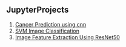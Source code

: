 ## JupyterProjects

<ol>
  <li><a href="/notebooks/cancer-prediction-using-cnn/cnn-for-skin-cancer-detection.ipynb">Cancer Prediction using cnn</a></li>
  <li><a href="/notebooks/image-classification-svm/Test.ipynb">SVM Image Classification</a></li>
  <li><a href="/notebooks/ML-Project/FeaureExtract_ResNet50.ipynb">Image Feature Extraction Using ResNet50</a></li>
</ol>
